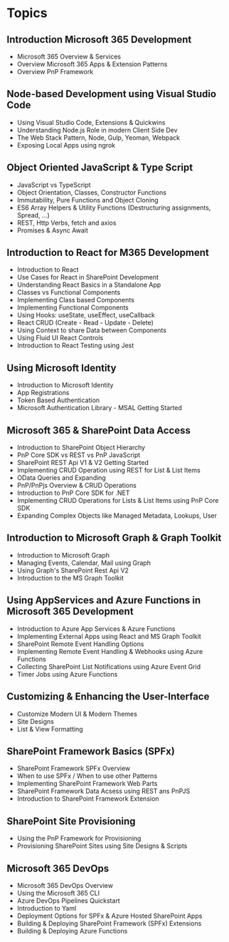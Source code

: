 # Topics

## Introduction Microsoft 365 Development

-   Microsoft 365 Overview & Services
-   Overview Microsoft 365 Apps & Extension Patterns
-   Overview PnP Framework

## Node-based Development using Visual Studio Code

-   Using Visual Studio Code, Extensions & Quickwins
-   Understanding Node.js Role in modern Client Side Dev
-   The Web Stack Pattern, Node, Gulp, Yeoman, Webpack
-   Exposing Local Apps using ngrok

## Object Oriented JavaScript & Type Script

-   JavaScript vs TypeScript
-   Object Orientation, Classes, Constructor Functions 
-   Immutability, Pure Functions and Object Cloning
-   ES6 Array Helpers & Utility Functions (Destructuring assignments, Spread, ...)
-   REST, Http Verbs, fetch and axios
-   Promises & Async Await

## Introduction to React for M365 Development

-   Introduction to React
-   Use Cases for React in SharePoint Development
-   Understanding React Basics in a Standalone App
-   Classes vs Functional Components
-   Implementing Class based Components
-   Implementing Functional Components
-   Using Hooks: useState, useEffect, useCallback
-   React CRUD (Create - Read - Update - Delete)
-   Using Context to share Data between Components
-   Using Fluid UI React Controls
-   Introduction to React Testing using Jest

## Using Microsoft Identity 

-   Introduction to Microsoft Identity
-   App Registrations
-   Token Based Authentication 
-   Microsoft Authentication Library - MSAL Getting Started

## Microsoft 365 & SharePoint Data Access

-   Introduction to SharePoint Object Hierarchy
-   PnP Core SDK vs REST vs PnP JavaScript
-   SharePoint REST Api V1 & V2 Getting Started
-   Implementing CRUD Operation using REST for List & List Items
-   OData Queries and Expanding
-   PnP/PnPjs Overview & CRUD Operations
-   Introduction to PnP Core SDK for .NET
-   Implementing CRUD Operations for Lists & List Items using PnP Core SDK
-   Expanding Complex Objects like Managed Metadata, Lookups, User

## Introduction to Microsoft Graph & Graph Toolkit

-  Introduction to Microsoft Graph
-  Managing Events, Calendar, Mail using Graph
-  Using Graph's SharePoint Rest Api V2
-  Introduction to the MS Graph Toolkit

## Using AppServices and Azure Functions in Microsoft 365 Development

-   Introduction to Azure App Services & Azure Functions
-   Implementing External Apps using React and MS Graph Toolkit
-   SharePoint Remote Event Handling Options
-   Implementing Remote Event Handling & Webhooks using Azure Functions
-   Collecting SharePoint List Notifications using Azure Event Grid
-   Timer Jobs using Azure Functions

## Customizing & Enhancing the User-Interface

-   Customize Modern UI & Modern Themes
-   Site Designs
-   List & View Formatting

## SharePoint Framework Basics (SPFx)

-   SharePoint Framework SPFx Overview
-   When to use SPFx / When to use other Patterns
-   Implementing SharePoint Framework Web Parts
-   SharePoint Framework Data Acsess using REST ans PnPJS
-   Introduction to SharePoint Framework Extension

## SharePoint Site Provisioning 

-   Using the PnP Framework for Provisioning
-   Provisioning SharePoint Sites using Site Designs & Scripts

## Microsoft 365 DevOps

-   Microsoft 365 DevOps Overview
-   Using the Microsoft 365 CLI
-   Azure DevOps Pipelines Quickstart
-   Introduction to Yaml
-   Deployment Options for SPFx & Azure Hosted SharePoint Apps
-   Building & Deploying SharePoint Framework (SPFx) Extensions
-   Building & Deploying Azure Functions
